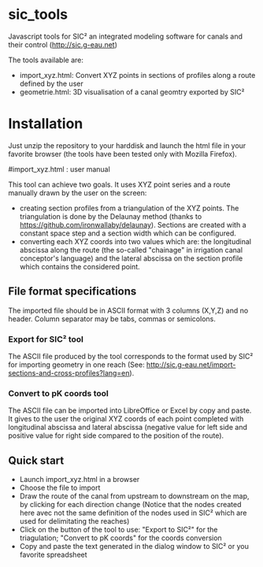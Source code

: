 # sic_tools
Javascript tools for SIC² an integrated modeling software for canals and their control (http://sic.g-eau.net)

The tools available are:
* import_xyz.html: Convert XYZ points in sections of profiles along a route defined by the user
* geometrie.html: 3D visualisation of a canal geomtry exported by SIC²

# Installation

Just unzip the repository to your harddisk and launch the html file in your favorite browser (the tools have been tested only with Mozilla Firefox).

#import_xyz.html : user manual

This tool can achieve two goals. It uses XYZ point series and a route manually drawn by the user on the screen:
* creating section profiles from a triangulation of the XYZ points. The triangulation is done by the Delaunay method (thanks to https://github.com/ironwallaby/delaunay). Sections are created with a constant space step and a section width which can be configured.
* converting each XYZ coords into two values which are: the longitudinal abscissa along the route (the so-called "chainage" in irrigation canal conceptor's language) and the lateral abscissa on the section profile which contains the considered point.

## File format specifications

The imported file should be in ASCII format with 3 columns (X,Y,Z) and no header. Column separator may be tabs, commas or semicolons.

### Export for SIC² tool

The ASCII file produced by the tool corresponds to the format used by SIC² for importing geometry in one reach (See: http://sic.g-eau.net/import-sections-and-cross-profiles?lang=en).

### Convert to pK coords tool

The ASCII file can be imported into LibreOffice or Excel by copy and paste. It gives to the user the original XYZ coords of each point completed with longitudinal abscissa and lateral abscissa (negative value for left side and positive value for right side compared to the position of the route).


## Quick start
* Launch import_xyz.html in a browser
* Choose the file to import
* Draw the route of the canal from upstream to downstream on the map, by clicking for each direction change (Notice that the nodes created here avec not the same definition of the nodes used in SIC² which are used for delimitating the reaches)
* Click on the button of the tool to use: "Export to SIC²" for the triagulation; "Convert to pK coords" for the coords conversion
* Copy and paste the text generated in the dialog window to SIC² or you favorite spreadsheet 

